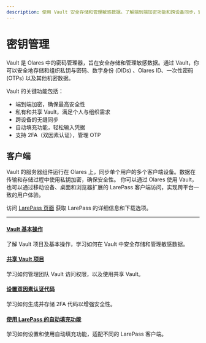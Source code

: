 ```yaml
---
description: 使用 Vault 安全存储和管理敏感数据。了解端到端加密功能和跨设备同步，轻松管理密码、数字身份和一次性密码。
---
```

# 密钥管理

Vault 是 Olares 中的密码管理器，旨在安全存储和管理敏感数据。通过 Vault，你可以安全地存储和组织私钥与密码、数字身份 (DIDs) 、Olares ID、一次性密码 (OTPs) 以及其他机密数据。

Vault 的关键功能包括：
* 端到端加密，确保最高安全性
* 私有和共享 Vault，满足个人与组织需求
* 跨设备的无缝同步
* 自动填充功能，轻松输入凭据
* 支持 2FA（双因素认证），管理 OTP

## 客户端

Vault 的服务器组件运行在 Olares 上，同步单个用户的多个客户端设备。数据在传输和存储过程中使用私钥加密，确保安全性。
你可以通过 Olares 使用 Vault，也可以通过移动设备、桌面和浏览器扩展的 LarePass 客户端访问，实现跨平台一致的用户体验。

访问 [LarePass 页面](https://www.olares.cn/larepass) 获取 LarePass 的详细信息和下载选项。

---
<div>
<h4><a href="./vault-items">Vault 基本操作</a></h4>
了解 Vault 项目及基本操作，学习如何在 Vault 中安全存储和管理敏感数据。
</div>

<div>
<h4><a href="./share-vault-items">共享 Vault 项目</a></h4>
学习如何管理团队 Vault 访问权限，以及使用共享 Vault。
</div>

<div>
<h4><a href="./two-factor-verification">设置双因素认证代码</a></h4>
学习如何生成并存储 2FA 代码以增强安全性。
</div>

<div>
<h4><a href="./autofill">使用 LarePass 的自动填充功能</a></h4>
学习如何设置和使用自动填充功能，适配不同的 LarePass 客户端。
</div>